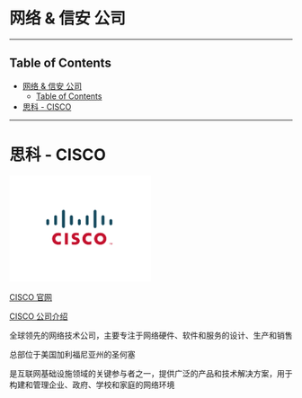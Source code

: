 # 网络 & 信安 公司

---

## Table of Contents
- [网络 \& 信安 公司](#网络--信安-公司)
  - [Table of Contents](#table-of-contents)
- [思科 - CISCO](#思科---cisco)

---

# 思科 - CISCO

<img src="Pics/company001.png" width=50%>

[CISCO 官网](https://www.cisco.com/site/cn/zh/index.html)

[CISCO 公司介绍](https://www.cisco.com/c/zh_cn/about/company-overview/profile.html)

全球领先的网络技术公司，主要专注于网络硬件、软件和服务的设计、生产和销售

总部位于美国加利福尼亚州的圣何塞

是互联网基础设施领域的关键参与者之一，提供广泛的产品和技术解决方案，用于构建和管理企业、政府、学校和家庭的网络环境

